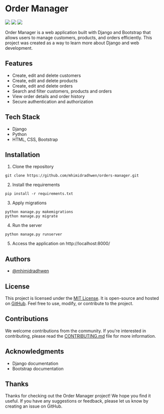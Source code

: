 # Order Manager

![](https://img.shields.io/badge/Django-v3.2-blue) ![](https://img.shields.io/badge/Python-3.8-blue) ![](https://img.shields.io/badge/Bootstrap-v4-blue) 

Order Manager is a web application built with Django and Bootstrap that allows users to manage customers, products, and orders efficiently. This project was created as a way to learn more about Django and web development.

## Features

- Create, edit and delete customers
- Create, edit and delete products
- Create, edit and delete orders
- Search and filter customers, products and orders
- View order details and order history
- Secure authentication and authorization

## Tech Stack

- Django
- Python
- HTML, CSS, Bootstrap

## Installation

1. Clone the repository
```shell
git clone https://github.com/mhimidradhwen/orders-manager.git
``` 

2. Install the requirements
```shell
pip install -r requirements.txt
```

3. Apply migrations
```shell
python manage.py makemigrations
python manage.py migrate
```

4. Run the server
```shell
python manage.py runserver
```

5. Access the application on http://localhost:8000/

## Authors

- [@mhimidradhwen](https://github.com/mhimidradhwen)

## License

This project is licensed under the [MIT License](https://github.com/mhimidradhwen/orders-manager/blob/main/LICENSE). It is open-source and hosted on [GitHub](https://github.com/mhimidradhwen/orders-manager). Feel free to use, modify, or contribute to the project.

## Contributions

We welcome contributions from the community. If you're interested in contributing, please read the [CONTRIBUTING.md](https://github.com/mhimidradhwen/orders-manager/blob/main/CONTRIBUTING.md) file for more information.

## Acknowledgments

- Django documentation
- Bootstrap documentation

## Thanks

Thanks for checking out the Order Manager project! We hope you find it useful. If you have any suggestions or feedback, please let us know by creating an issue on GitHub.

